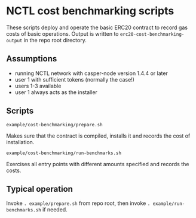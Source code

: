 NCTL cost benchmarking scripts
======================

These scripts deploy and operate the basic ERC20 contract to record gas costs of basic operations. Output is written to `erc20-cost-benchmarking-output` in the repo root directory.

Assumptions
-----------
- running NCTL network with casper-node version 1.4.4 or later
- user 1 with sufficient tokens (normally the case!)
- users 1-3 available
- user 1 always acts as the installer

Scripts
-------------------

`example/cost-benchmarking/prepare.sh`

Makes sure that the contract is compiled, installs it and records the cost of installation.

`example/cost-benchmarking/run-benchmarks.sh`

Exercises all entry points with different amounts specified and records the costs.

Typical operation
-------------------

Invoke `. example/prepare.sh` from repo root, then invoke `. example/run-benchmarks.sh` if needed.